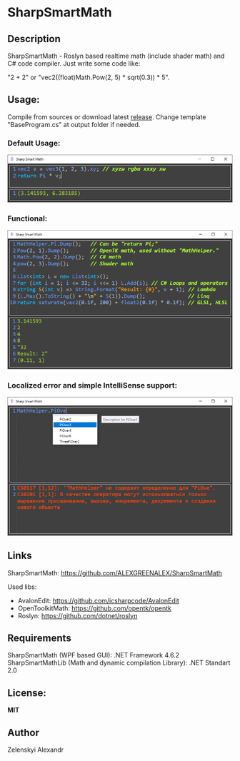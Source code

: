 # SharpSmartMath
## Description
SharpSmartMath - Roslyn based realtime math (include shader math) and C# code compiler. Just write some code like:

"2 + 2" or "vec2((float)Math.Pow(2, 5) * sqrt(0.3)) * 5".


## Usage:
Compile from sources or download latest [release](../../releases). Change template "BaseProgram.cs" at output folder if needed.

### Default Usage:
![Default Usage](ScreenShots/0.png)

### Functional:
![Functional](ScreenShots/1.png)

### Localized error and simple IntelliSense support:
![Error](ScreenShots/2.png)

## Links
SharpSmartMath: https://github.com/ALEXGREENALEX/SharpSmartMath

Used libs:
* AvalonEdit: https://github.com/icsharpcode/AvalonEdit
* OpenToolkitMath: https://github.com/opentk/opentk
* Roslyn: https://github.com/dotnet/roslyn

## Requirements
SharpSmartMath (WPF based GUI): .NET Framework 4.6.2
SharpSmartMathLib (Math and dynamic compilation Library): .NET Standart 2.0

## License:
**MIT**

## Author
Zelenskyi Alexandr
